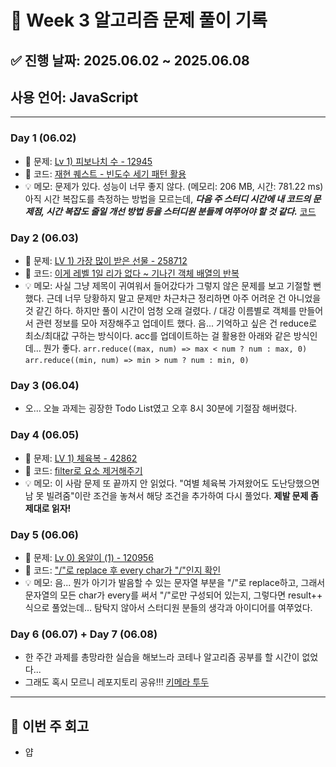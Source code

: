 # 📘 Week 3 알고리즘 문제 풀이 기록

## ✅ 진행 날짜: 2025.06.02 ~ 2025.06.08

## 사용 언어: JavaScript

---

### Day 1 (06.02)

- 🔗 문제: [Lv 1) 피보나치 수 - 12945](https://school.programmers.co.kr/learn/courses/30/lessons/131128)
- 📁 코드: [재현 퀘스트 - 빈도수 세기 패턴 활용](https://github.com/makee-ham/algo-gogo/tree/main/%ED%94%84%EB%A1%9C%EA%B7%B8%EB%9E%98%EB%A8%B8%EC%8A%A4/1/131128.%E2%80%85%EC%88%AB%EC%9E%90%E2%80%85%EC%A7%9D%EA%BF%8D)
- 💡 메모: 문제가 있다. 성능이 너무 좋지 않다. (메모리: 206 MB, 시간: 781.22 ms) 아직 시간 복잡도를 측정하는 방법을 모르는데, **_다음 주 스터디 시간에 내 코드의 문제점, 시간 복잡도 줄일 개선 방법 등을 스터디원 분들께 여쭈어야 할 것 같다._** [코드](https://github.com/makee-ham/algo-gogo/blob/main/%ED%94%84%EB%A1%9C%EA%B7%B8%EB%9E%98%EB%A8%B8%EC%8A%A4/1/131128.%E2%80%85%EC%88%AB%EC%9E%90%E2%80%85%EC%A7%9D%EA%BF%8D/%EC%88%AB%EC%9E%90%E2%80%85%EC%A7%9D%EA%BF%8D.js)

### Day 2 (06.03)

- 🔗 문제: [LV 1) 가장 많이 받은 선물 - 258712](https://school.programmers.co.kr/learn/courses/30/lessons/258712)
- 📁 코드: [이게 레벨 1일 리가 없다 ~ 기나긴 객체 배열의 반복](https://github.com/makee-ham/algo-gogo/tree/main/%ED%94%84%EB%A1%9C%EA%B7%B8%EB%9E%98%EB%A8%B8%EC%8A%A4/1/258712.%E2%80%85%EA%B0%80%EC%9E%A5%E2%80%85%EB%A7%8E%EC%9D%B4%E2%80%85%EB%B0%9B%EC%9D%80%E2%80%85%EC%84%A0%EB%AC%BC)
- 💡 메모: 사실 그냥 제목이 귀여워서 들어갔다가 그렇지 않은 문제를 보고 기절할 뻔했다. 근데 너무 당황하지 말고 문제만 차근차근 정리하면 아주 어려운 건 아니었을 것 같긴 하다. 하지만 풀이 시간이 엄청 오래 걸렸다. / 대강 이름별로 객체를 만들어서 관련 정보를 모아 저장해주고 업데이트 했다. 음... 기억하고 싶은 건 reduce로 최소/최대값 구하는 방식이다. acc를 업데이트하는 걸 활용한 아래와 같은 방식인데... 뭔가 좋다.
  `arr.reduce((max, num) => max < num ? num : max, 0)`
  `arr.reduce((min, num) => min > num ? num : min, 0)`

### Day 3 (06.04)

- 오... 오늘 과제는 굉장한 Todo List였고 오후 8시 30분에 기절잠 해버렸다.

### Day 4 (06.05)

- 🔗 문제: [LV 1) 체육복 - 42862](https://school.programmers.co.kr/learn/courses/30/lessons/42862)
- 📁 코드: [filter로 요소 제거해주기](https://github.com/makee-ham/algo-gogo/tree/main/%ED%94%84%EB%A1%9C%EA%B7%B8%EB%9E%98%EB%A8%B8%EC%8A%A4/1/42862.%E2%80%85%EC%B2%B4%EC%9C%A1%EB%B3%B5)
- 💡 메모: 이 사람 문제 또 끝까지 안 읽었다. "여별 체육복 가져왔어도 도난당했으면 남 못 빌려줌"이란 조건을 놓쳐서 해당 조건을 추가하여 다시 풀었다. **제발 문제 좀 제대로 읽자!**

### Day 5 (06.06)

- 🔗 문제: [Lv 0) 옹알이 (1) - 120956](https://school.programmers.co.kr/learn/courses/30/lessons/120956)
- 📁 코드: ["/"로 replace 후 every char가 "/"인지 확인](https://github.com/makee-ham/algo-gogo/tree/main/%ED%94%84%EB%A1%9C%EA%B7%B8%EB%9E%98%EB%A8%B8%EC%8A%A4/0/120956.%E2%80%85%EC%98%B9%EC%95%8C%EC%9D%B4%E2%80%85%EF%BC%881%EF%BC%89)
- 💡 메모: 음... 뭔가 아기가 발음할 수 있는 문자열 부분을 "/"로 replace하고, 그래서 문자열의 모든 char가 every를 써서 "/"로만 구성되어 있는지, 그렇다면 result++ 식으로 풀었는데... 탐탁지 않아서 스터디원 분들의 생각과 아이디어를 여쭈었다.

### Day 6 (06.07) + Day 7 (06.08)

- 한 주간 과제를 총망라한 실습을 해보느라 코테나 알고리즘 공부를 할 시간이 없었다...
- 그래도 혹시 모르니 레포지토리 공유!!! [키메라 투두](https://github.com/makee-ham/todo-list)

---

## 📌 이번 주 회고

- 얍
